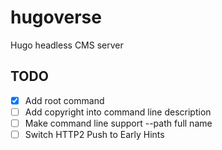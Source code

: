 # hugoverse
Hugo headless CMS server

## TODO

- [x] Add root command
- [ ] Add copyright into command line description
- [ ] Make command line support --path full name
- [ ] Switch HTTP2 Push to Early Hints
